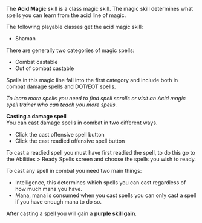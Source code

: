 The **Acid Magic** skill is a class magic skill. The magic skill determines what spells you can learn from the acid line of magic.

The following playable classes get the acid magic skill:

*   Shaman

There are generally two categories of magic spells:

*   Combat castable
*   Out of combat castable

Spells in this magic line fall into the first category and include both in combat damage spells and DOT/EOT spells.

_To learn more spells you need to find spell scrolls or visit an Acid magic spell trainer who can teach you more spells._  

**Casting a damage spell**  
You can cast damage spells in combat in two different ways.

*   Click the cast offensive spell button
*   Click the cast readied offensive spell button

To cast a readied spell you must have first readied the spell, to do this go to the Abilities > Ready Spells screen and choose the spells you wish to ready.

To cast any spell in combat you need two main things:

*   Intelligence, this determines which spells you can cast regardless of how much mana you have.
*   Mana, mana is consumed when you cast spells you can only cast a spell if you have enough mana to do so.

After casting a spell you will gain a **purple skill gain**.